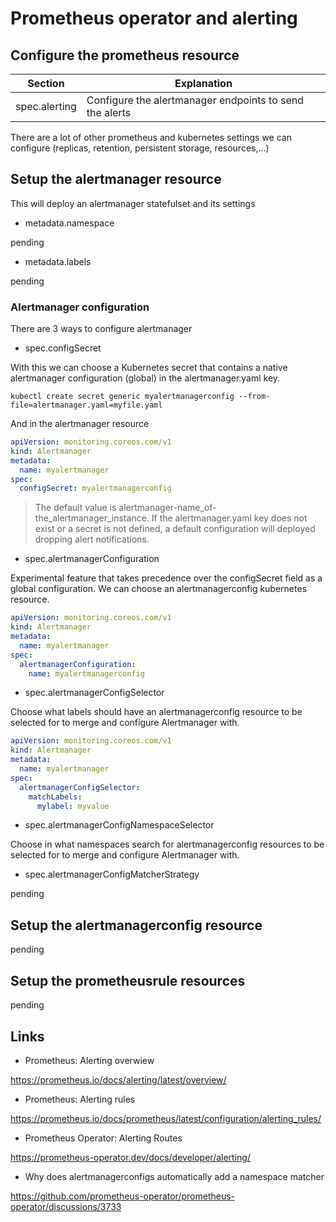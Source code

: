 # Prometheus operator and alerting

## Configure the prometheus resource

| Section                              | Explanation                                                       |
|--------------------------------------|-------------------------------------------------------------------|
| spec.alerting                        | Configure the alertmanager endpoints to send the alerts           |

There are a lot of other prometheus and kubernetes settings we can configure (replicas, retention, persistent storage, resources,...)

## Setup the alertmanager resource

This will deploy an alertmanager statefulset and its settings

- metadata.namespace

pending

- metadata.labels

pending

### Alertmanager configuration

There are 3 ways to configure alertmanager

- spec.configSecret  

With this we can choose a Kubernetes secret that contains a native alertmanager configuration (global) in the alertmanager.yaml key.

```shell
kubectl create secret generic myalertmanagerconfig --from-file=alertmanager.yaml=myfile.yaml
```

And in the alertmanager resource

```yaml
apiVersion: monitoring.coreos.com/v1
kind: Alertmanager
metadata:
  name: myalertmanager
spec:
  configSecret: myalertmanagerconfig
```

> The default value is alertmanager-name_of-the_alertmanager_instance. If the alertmanager.yaml key does not exist or a secret is not defined, a default configuration will deployed dropping alert notifications.

- spec.alertmanagerConfiguration  

Experimental feature that takes precedence over the configSecret field as a global configuration. We can choose an alertmanagerconfig kubernetes resource.

```yaml
apiVersion: monitoring.coreos.com/v1
kind: Alertmanager
metadata:
  name: myalertmanager
spec:
  alertmanagerConfiguration:
    name: myalertmanagerconfig
```

- spec.alertmanagerConfigSelector

Choose what labels should have an alertmanagerconfig resource to be selected for to merge and configure Alertmanager with.

```yaml
apiVersion: monitoring.coreos.com/v1
kind: Alertmanager
metadata:
  name: myalertmanager
spec:
  alertmanagerConfigSelector:
    matchLabels:
      mylabel: myvalue
```

- spec.alertmanagerConfigNamespaceSelector

Choose in what namespaces search for alertmanagerconfig resources to be selected for to merge and configure Alertmanager with.

- spec.alertmanagerConfigMatcherStrategy

pending

## Setup the alertmanagerconfig resource

pending

## Setup the prometheusrule resources

pending

## Links

- Prometheus: Alerting overwiew

<https://prometheus.io/docs/alerting/latest/overview/>

- Prometheus: Alerting rules

<https://prometheus.io/docs/prometheus/latest/configuration/alerting_rules/>

- Prometheus Operator: Alerting Routes

<https://prometheus-operator.dev/docs/developer/alerting/>

- Why does alertmanagerconfigs automatically add a namespace matcher

<https://github.com/prometheus-operator/prometheus-operator/discussions/3733>
